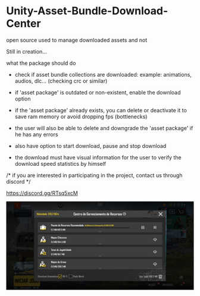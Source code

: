 # Unity-Asset-Bundle-Download-Center
open source used to manage downloaded assets and not

Still in creation...


what the package should do

- check if asset bundle collections are downloaded:
          example: animations, audios, dlc...
(checking crc or similar)

- if 'asset package' is outdated or non-existent, enable the download option

- if the 'asset package' already exists, you can delete or deactivate it to save ram memory or avoid dropping fps (bottlenecks)

- the user will also be able to delete and downgrade the 'asset package' if he has any errors

- also have option to start download, pause and stop download

- the download must have visual information for the user to verify the download speed statistics by himself

/* if you are interested in participating in the project, contact us through discord */

https://discord.gg/RTsq5xcM


![image reference](reference.jpeg)
